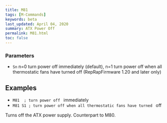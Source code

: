 ```yaml
---
title: M81
tags: [M-Commands] 
keywords: beta 
last_updated: April 04, 2020 
summary: ATX Power Off 
permalink: M81.html
toc: false 
---
```



### Parameters

* `Sn` n=0 turn power off immediately (default), n=1 turn power off when all thermostatic fans have turned off (RepRapFirmware 1.20 and later only)

## Examples

* ` M81  ; turn power off  ` immediately
* ` M81 S1 ; turn power off when all thermostatic fans have turned  ` off

Turns off the ATX power supply. Counterpart to M80.

